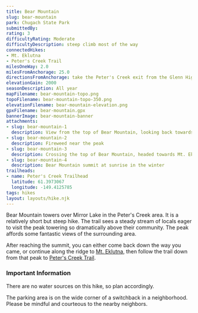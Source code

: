 ```yaml
---
title: Bear Mountain
slug: bear-mountain
park: Chugach State Park
submittedBy: 
rating: 3
difficultyRating: Moderate
difficultyDescription: steep climb most of the way
connectedHikes:
- Mt. Eklutna
- Peter's Creek Trail
milesOneWay: 2.0
milesFromAnchorage: 25.0
directionsFromAnchorage: take the Peter's Creek exit from the Glenn Highway
elevationGain: 2000
seasonDescription: All year
mapFilename: bear-mountain-topo.png
topoFilename: bear-mountain-topo-350.png
elevationFilename: bear-mountain-elevation.png
gpxFilename: bear-mountain.gpx
bannerImage: bear-mountain-banner
attachments:
- slug: bear-mountain-1
  description: View from the top of Bear Mountain, looking back towards Chugiak / Peter's Creek
- slug: bear-mountain-2
  description: Fireweed near the peak
- slug: bear-mountain-3
  description: Crossing the top of Bear Mountain, headed towards Mt. Eklutna
- slug: bear-mountain-4
  description: Bear Mountain summit at sunrise in the winter
trailheads:
- name: Peter's Creek Trailhead
  latitude: 61.3973067
  longitude: -149.4125785
tags: hikes
layout: layouts/hike.njk
---
```

Bear Mountain towers over Mirror Lake in the Peter's Creek area. It is a relatively short but steep hike. The trail sees a steady stream of locals eager to visit the peak towering so dramatically above their community. The peak affords some fantastic views of the surrounding area.

After reaching the summit, you can either come back down the way you came, or continue along the ridge to [Mt. Eklutna](./mt-eklutna), then follow the trail down from that peak to [Peter's Creek Trail](./peters-creek-trail).

### Important Information

There are no water sources on this hike, so plan accordingly.

The parking area is on the wide corner of a switchback in a neighborhood. Please be mindful and courteous to the nearby neighbors.
